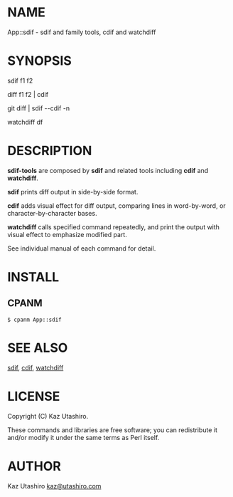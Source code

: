 # NAME

App::sdif - sdif and family tools, cdif and watchdiff

# SYNOPSIS

sdif f1 f2

diff f1 f2 | cdif

git diff | sdif --cdif -n

watchdiff df

# DESCRIPTION

**sdif-tools** are composed by **sdif** and related tools including
**cdif** and **watchdiff**.

**sdif** prints diff output in side-by-side format.

**cdif** adds visual effect for diff output, comparing lines in
word-by-word, or character-by-character bases.

**watchdiff** calls specified command repeatedly, and print the output
with visual effect to emphasize modified part.

See individual manual of each command for detail.

# INSTALL

## CPANM

    $ cpanm App::sdif

# SEE ALSO

[sdif](https://metacpan.org/pod/sdif), [cdif](https://metacpan.org/pod/cdif), [watchdiff](https://metacpan.org/pod/watchdiff)

# LICENSE

Copyright (C) Kaz Utashiro.

These commands and libraries are free software; you can redistribute
it and/or modify it under the same terms as Perl itself.

# AUTHOR

Kaz Utashiro <kaz@utashiro.com>
